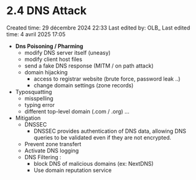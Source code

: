 # 2.4 DNS Attack

Created time: 29 décembre 2024 22:33
Last edited by: OLB_
Last edited time: 4 avril 2025 17:05

- **Dns Poisoning / Pharming**
    - modify DNS server itself (uneasy)
    - modify client host files
    - send a fake DNS response (MITM / on path attack)
    - domain hijacking
        - access to registrar website (brute force, password leak ..)
        - change domain settings (zone records)
- Typosquatting
    - misspelling
    - typing error
    - different top-level domain (.com / .org) …
- Mitigation
    - DNSSEC
        - DNSSEC provides authentication of DNS data, allowing DNS queries to be validated even if they are not encrypted.
    - Prevent zone transfert
    - Activate DNS logging
    - DNS Filtering :
        - block DNS of malicious domains (ex: NextDNS)
        - Use domain reputation service